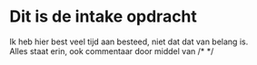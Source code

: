 # Dit is de intake opdracht

Ik heb hier best veel tijd aan besteed, niet dat dat van belang is. <br>
Alles staat erin, ook commentaar door middel van /* */
